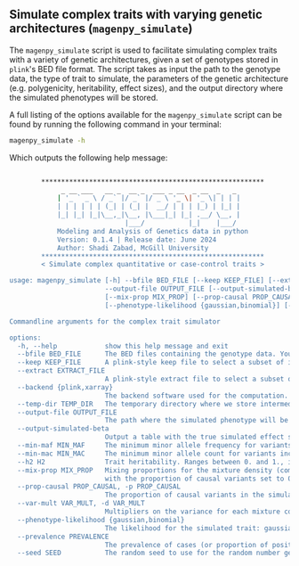Simulate complex traits with varying genetic architectures (`magenpy_simulate`)
---

The `magenpy_simulate` script is used to facilitate simulating complex traits with a variety of 
genetic architectures, given a set of genotypes stored in `plink`'s BED file format. The script 
takes as input the path to the genotype data, the type of trait to simulate, the parameters of 
the genetic architecture (e.g. polygenicity, heritability, effect sizes), and the output directory 
where the simulated phenotypes will be stored.

A full listing of the options available for the `magenpy_simulate` script can be found by running the 
following command in your terminal:

```bash
magenpy_simulate -h
```

Which outputs the following help message:

```bash

        ********************************************************                            
             _ __ ___   __ _  __ _  ___ _ __  _ __  _   _ 
            | '_ ` _ \ / _` |/ _` |/ _ \ '_ \| '_ \| | | |
            | | | | | | (_| | (_| |  __/ | | | |_) | |_| |
            |_| |_| |_|\__,_|\__, |\___|_| |_| .__/ \__, |
                             |___/           |_|    |___/
            Modeling and Analysis of Genetics data in python
            Version: 0.1.4 | Release date: June 2024
            Author: Shadi Zabad, McGill University
        ********************************************************
        < Simulate complex quantitative or case-control traits >

usage: magenpy_simulate [-h] --bfile BED_FILE [--keep KEEP_FILE] [--extract EXTRACT_FILE] [--backend {plink,xarray}] [--temp-dir TEMP_DIR]
                        --output-file OUTPUT_FILE [--output-simulated-beta] [--min-maf MIN_MAF] [--min-mac MIN_MAC] --h2 H2
                        [--mix-prop MIX_PROP] [--prop-causal PROP_CAUSAL] [--var-mult VAR_MULT]
                        [--phenotype-likelihood {gaussian,binomial}] [--prevalence PREVALENCE] [--seed SEED]

Commandline arguments for the complex trait simulator

options:
  -h, --help            show this help message and exit
  --bfile BED_FILE      The BED files containing the genotype data. You may use a wildcard here (e.g. "data/chr_*.bed")
  --keep KEEP_FILE      A plink-style keep file to select a subset of individuals for simulation.
  --extract EXTRACT_FILE
                        A plink-style extract file to select a subset of SNPs for simulation.
  --backend {plink,xarray}
                        The backend software used for the computation.
  --temp-dir TEMP_DIR   The temporary directory where we store intermediate files.
  --output-file OUTPUT_FILE
                        The path where the simulated phenotype will be stored (no extension needed).
  --output-simulated-beta
                        Output a table with the true simulated effect size for each variant.
  --min-maf MIN_MAF     The minimum minor allele frequency for variants included in the simulation.
  --min-mac MIN_MAC     The minimum minor allele count for variants included in the simulation.
  --h2 H2               Trait heritability. Ranges between 0. and 1., inclusive.
  --mix-prop MIX_PROP   Mixing proportions for the mixture density (comma separated). For example, for the spike-and-slab mixture density,
                        with the proportion of causal variants set to 0.1, you can specify: "--mix-prop 0.9,0.1 --var-mult 0,1".
  --prop-causal PROP_CAUSAL, -p PROP_CAUSAL
                        The proportion of causal variants in the simulation. See --mix-prop for more complex architectures specification.
  --var-mult VAR_MULT, -d VAR_MULT
                        Multipliers on the variance for each mixture component.
  --phenotype-likelihood {gaussian,binomial}
                        The likelihood for the simulated trait: gaussian (e.g. quantitative) or binomial (e.g. case-control).
  --prevalence PREVALENCE
                        The prevalence of cases (or proportion of positives) for binary traits. Ranges between 0. and 1.
  --seed SEED           The random seed to use for the random number generator.

```